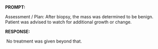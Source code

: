 **PROMPT:**

Assessment / Plan: After biopsy, the mass was determined to be benign. Patient was advised to watch for additional growth or change. 

**RESPONSE:**

  No treatment was given beyond that.